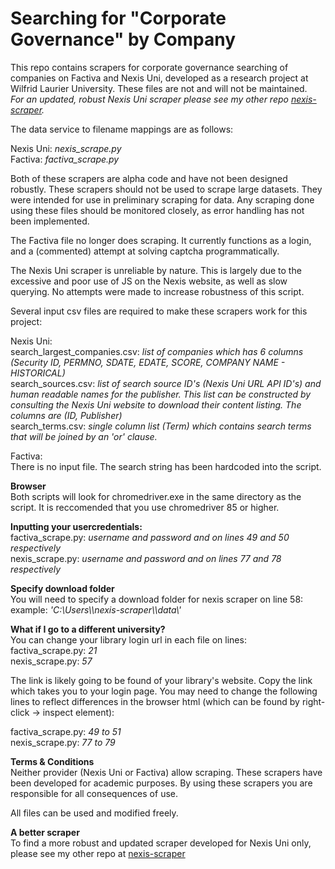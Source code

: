 # Searching for "Corporate Governance" by Company
This repo contains scrapers for corporate governance searching of companies on Factiva and Nexis Uni, developed as a research project at Wilfrid Laurier University. These files are not and will not be maintained.  
_For an updated, robust Nexis Uni scraper please see my other repo [nexis-scraper](https://github.com/andrebodo/lexis-sentiment-indexer)._

The data service to filename mappings are as follows:

Nexis Uni: _nexis_scrape.py_  
Factiva: _factiva_scrape.py_  

Both of these scrapers are alpha code and have not been designed robustly. These scrapers should not be used to scrape large datasets. They were intended for use in preliminary scraping for data. Any scraping done using these files should be monitored closely, as error handling has not been implemented.

The Factiva file no longer does scraping. It currently functions as a login, and a (commented) attempt at solving captcha programmatically. 

The Nexis Uni scraper is unreliable by nature. This is largely due to the excessive and poor use of JS on the Nexis website, as well as slow querying. No attempts were made to increase robustness of this script. 

Several input csv files are required to make these scrapers work for this project:

Nexis Uni:  
search_largest_companies.csv: _list of companies which has 6 columns (Security ID, PERMNO, SDATE, EDATE, SCORE, COMPANY NAME - HISTORICAL)_  
search_sources.csv: _list of search source ID's (Nexis Uni URL API ID's) and human readable names for the publisher. This list can be constructed by consulting the Nexis Uni website to download their content listing. The columns are (ID, Publisher)_  
search_terms.csv: _single column list (Term) which contains search terms that will be joined by an 'or' clause._  

Factiva:  
There is no input file. The search string has been hardcoded into the script.

**Browser**  
Both scripts will look for chromedriver.exe in the same directory as the script. It is reccomended that you use chromedriver 85 or higher.

**Inputting your usercredentials:**  
factiva_scrape.py: _username and password and on lines 49 and 50 respectively_  
nexis_scrape.py: _username and password and on lines 77 and 78 respectively_  

**Specify download folder**  
You will need to specify a download folder for nexis scraper on line 58:  
example: _'C:\\Users\\<USERNAME>\\nexis-scraper\\\data\\\'_  

**What if I go to a different university?**  
You can change your library login url in each file on lines:  
factiva_scrape.py: _21_  
nexis_scrape.py: _57_  

The link is likely going to be found of your library's website. Copy the link which takes you to your login page. You may need to change the following lines to reflect differences in the browser html (which can be found by right-click -> inspect element):

factiva_scrape.py: _49 to 51_  
nexis_scrape.py: _77 to 79_  

**Terms & Conditions**  
Neither provider (Nexis Uni or Factiva) allow scraping. These scrapers have been developed for academic purposes. By using these scrapers you are responsible for all consequences of use. 

All files can be used and modified freely.

**A better scraper**  
To find a more robust and updated scraper developed for Nexis Uni only, please see my other repo at [nexis-scraper](https://github.com/andrebodo/lexis-sentiment-indexer)
